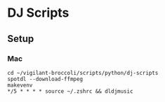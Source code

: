 # DJ Scripts

## Setup

### Mac

```
cd ~/vigilant-broccoli/scripts/python/dj-scripts
spotdl --download-ffmpeg
makevenv
*/5 * * * * source ~/.zshrc && dldjmusic
```
